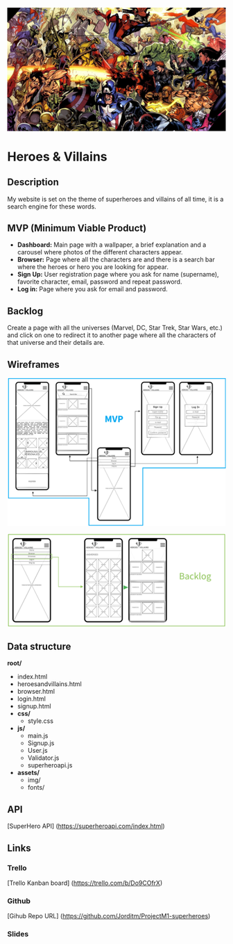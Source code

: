 ![wallpaper heroes](https://github.com/Jorditm/ProjectM1-superheroes/blob/master/images/wallpaper%20heroes.jpg)

# Heroes & Villains

## Description

My website is set on the theme of superheroes and villains of all time, it is a search engine for these words.

## MVP (Minimum Viable Product)

- __Dashboard:__ Main page with a wallpaper, a brief explanation and a carousel where photos of the different characters appear.
- __Browser:__ Page where all the characters are and there is a search bar where the heroes or hero you are looking for appear.
- __Sign Up:__ User registration page where you ask for name (supername), favorite character, email, password and repeat password.
- __Log in:__ Page where you ask for email and password.

## Backlog

Create a page with all the universes (Marvel, DC, Star Trek, Star Wars, etc.) and click on one to redirect it to another page where all the characters of that universe and their details are.

## Wireframes

![MVP](https://github.com/Jorditm/ProjectM1-superheroes/blob/master/images/MVP.png)

![Backlog](https://github.com/Jorditm/ProjectM1-superheroes/blob/master/images/Backlog.png)

## Data structure

**root/**

- index.html
- heroesandvillains.html
- browser.html
- login.html
- signup.html
- **css/**
  - style.css
- **js/**
  - main.js
  - Signup.js
  - User.js
  - Validator.js
  - superheroapi.js
- **assets/**
  - img/
  - fonts/

## API

[SuperHero API] (https://superheroapi.com/index.html)

## Links

### Trello

[Trello Kanban board] (https://trello.com/b/Do9COfrX)

### Github

[Gihub Repo URL] (https://github.com/Jorditm/ProjectM1-superheroes)

### Slides

